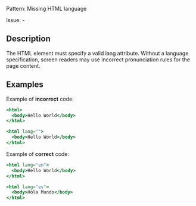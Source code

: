 Pattern: Missing HTML language

Issue: -

## Description

The HTML element must specify a valid lang attribute. Without a language specification, screen readers may use incorrect pronunciation rules for the page content.

## Examples

Example of **incorrect** code:
```jsx
<html>
  <body>Hello World</body>
</html>

<html lang="">
  <body>Hello World</body>
</html>
```

Example of **correct** code:
```jsx
<html lang="en">
  <body>Hello World</body>
</html>

<html lang="es">
  <body>Hola Mundo</body>
</html>
```